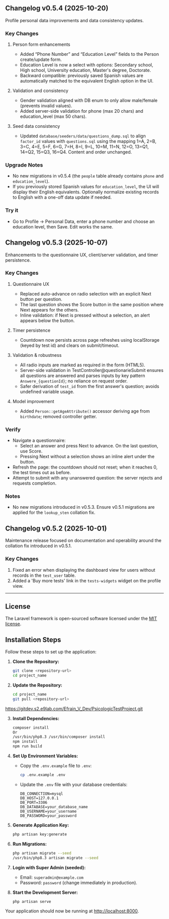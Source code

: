 ## Changelog v0.5.4 (2025-10-20)
Profile personal data improvements and data consistency updates.

### Key Changes
1. Person form enhancements
   - Added “Phone Number” and “Education Level” fields to the Person create/update form.
   - Education Level is now a select with options: Secondary school, High school, University education, Master's degree, Doctorate.
   - Backward compatible: previously saved Spanish values are automatically matched to the equivalent English option in the UI.

2. Validation and consistency
   - Gender validation aligned with DB enum to only allow male/female (prevents invalid values).
   - Added server-side validation for phone (max 20 chars) and education_level (max 50 chars).

3. Seed data consistency
   - Updated `database/seeders/data/questions_dump.sql` to align `factor_id` values with `questions.sql` using the mapping 1=A, 2=B, 3=C, 4=E, 5=F, 6=G, 7=H, 8=I, 9=L, 10=M, 11=N, 12=O, 13=Q1, 14=Q2, 15=Q3, 16=Q4. Content and order unchanged.

### Upgrade Notes
- No new migrations in v0.5.4 (the `people` table already contains `phone` and `education_level`).
- If you previously stored Spanish values for `education_level`, the UI will display their English equivalents. Optionally normalize existing records to English with a one-off data update if needed.

### Try it
- Go to Profile → Personal Data, enter a phone number and choose an education level, then Save. Edit works the same.

## Changelog v0.5.3 (2025-10-07)
Enhancements to the questionnaire UX, client/server validation, and timer persistence.

### Key Changes
1. Questionnaire UX
   - Replaced auto-advance on radio selection with an explicit Next button per question.
   - The last question shows the Score button in the same position where Next appears for the others.
   - Inline validation: if Next is pressed without a selection, an alert appears below the button.

2. Timer persistence
   - Countdown now persists across page refreshes using localStorage (keyed by test id) and clears on submit/timeout.

3. Validation & robustness
   - All radio inputs are marked as required in the form (HTML5).
   - Server-side validation in TestController@questionarieSubmit ensures all questions are answered and parses inputs by key pattern `Answere_{questionId}`; no reliance on request order.
   - Safer derivation of `test_id` from the first answer's question; avoids undefined variable usage.

4. Model improvement
   - Added `Person::getAgeAttribute()` accessor deriving age from `birthdate`; removed controller getter.

### Verify
- Navigate a questionnaire:
  - Select an answer and press Next to advance. On the last question, use Score.
  - Pressing Next without a selection shows an inline alert under the button.
- Refresh the page: the countdown should not reset; when it reaches 0, the test times out as before.
- Attempt to submit with any unanswered question: the server rejects and requests completion.

### Notes
- No new migrations introduced in v0.5.3. Ensure v0.5.1 migrations are applied for the `lookup_sten` collation fix.

## Changelog v0.5.2 (2025-10-01)
Maintenance release focused on documentation and operability around the collation fix introduced in v0.5.1.

### Key Changes
1. Fixed an error when displaying the dashboard view for users without records in the `test_user` table.
2. Added a 'Buy more tests' link in the `tests-widgets` widget on the profile view. 
---

## License

The Laravel framework is open-sourced software licensed under the [MIT license](https://opensource.org/licenses/MIT).

## Installation Steps

Follow these steps to set up the application:

1. **Clone the Repository:**
   ```bash
   git clone <repository-url>
   cd project_name
   ```
2. **Update the Repository:**
   ```bash
   cd project_name
   git pull <repository-url>
   ```
https://gitdev.s2.e9lab.com/Efrain_V_Dev/PsicologicTestProject.git

3. **Install Dependencies:**
   ```bash
   composer install
   Or
   /usr/bin/php8.3 /usr/bin/composer install
   npm install
   npm run build
   ```

4. **Set Up Environment Variables:**
   - Copy the `.env.example` file to `.env`:
     ```bash
     cp .env.example .env
     ```
   - Update the `.env` file with your database credentials:
     ```env
     DB_CONNECTION=mysql
     DB_HOST=127.0.0.1
     DB_PORT=3306
     DB_DATABASE=your_database_name
     DB_USERNAME=your_username
     DB_PASSWORD=your_password
     ```

5. **Generate Application Key:**
   ```bash
   php artisan key:generate
   ```

6. **Run Migrations:**
   ```bash
   php artisan migrate --seed
   /usr/bin/php8.3 artisan migrate --seed
   ```

6. **Login with Super Admin (seeded):**
   - Email: `superadmin@example.com`
   - Password: `password` (change immediately in production).

7. **Start the Development Server:**
   ```bash
   php artisan serve
   ```

Your application should now be running at [http://localhost:8000](http://localhost:8000).
